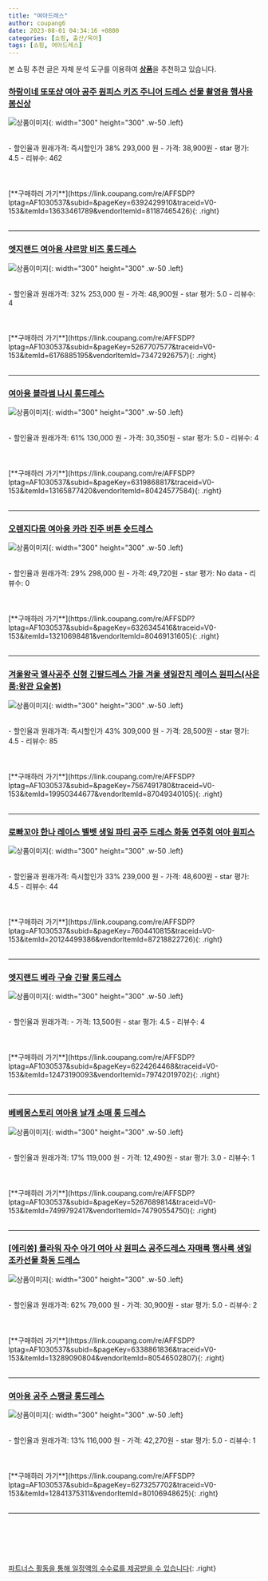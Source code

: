 ```yaml
---
title: "여아드레스"
author: coupang6
date: 2023-08-01 04:34:16 +0800
categories: [쇼핑, 출산/육아]
tags: [쇼핑, 여아드레스]
---
```


본 쇼핑 추천 글은 자체 분석 도구를 이용하여 [**상품**](https://link.coupang.com/a/bao1ui)을 추천하고 있습니다.

### [하랑이네 또또샵 여아 공주 원피스 키즈 주니어 드레스 선물 촬영용 행사용 봄신상](https://link.coupang.com/re/AFFSDP?lptag=AF1030537&subid=&pageKey=6392429910&traceid=V0-153&itemId=13633461789&vendorItemId=81187465426)

![상품이미지](https://thumbnail7.coupangcdn.com/thumbnails/remote/230x230ex/image/vendor_inventory/1c14/05d60330fa1dbc86628ce92fda0f44a379871b013dd5f2c9b682e0bbca67.jpg){: width="300" height="300" .w-50 .left}


<br>
- 할인율과 원래가격: 즉시할인가 38%  293,000   원
- 가격: 38,900원
- star 평가: 4.5
- 리뷰수: 462
<br>
<br>
<br>
<br>
[**구매하러 가기**](https://link.coupang.com/re/AFFSDP?lptag=AF1030537&subid=&pageKey=6392429910&traceid=V0-153&itemId=13633461789&vendorItemId=81187465426){: .right}
<br>
<br>

---

### [엣지랜드 여아용 샤르망 비즈 롱드레스](https://link.coupang.com/re/AFFSDP?lptag=AF1030537&subid=&pageKey=5267707577&traceid=V0-153&itemId=6176885195&vendorItemId=73472926757)

![상품이미지](https://thumbnail6.coupangcdn.com/thumbnails/remote/230x230ex/image/retail/images/2021/01/15/16/7/5ffadb06-1e20-476a-9247-af0c1af4e0b6.jpg){: width="300" height="300" .w-50 .left}


<br>
- 할인율과 원래가격: 32%  253,000   원
- 가격: 48,900원
- star 평가: 5.0
- 리뷰수: 4
<br>
<br>
<br>
<br>
[**구매하러 가기**](https://link.coupang.com/re/AFFSDP?lptag=AF1030537&subid=&pageKey=5267707577&traceid=V0-153&itemId=6176885195&vendorItemId=73472926757){: .right}
<br>
<br>

---

### [여아용 블라썸 나시 롱드레스](https://link.coupang.com/re/AFFSDP?lptag=AF1030537&subid=&pageKey=6319868817&traceid=V0-153&itemId=13165877420&vendorItemId=80424577584)

![상품이미지](https://thumbnail6.coupangcdn.com/thumbnails/remote/230x230ex/image/retail/images/2022/02/03/10/4/6920a54a-a93f-46c5-b72c-197272bae9a1.jpg){: width="300" height="300" .w-50 .left}


<br>
- 할인율과 원래가격: 61%  130,000   원
- 가격: 30,350원
- star 평가: 5.0
- 리뷰수: 4
<br>
<br>
<br>
<br>
[**구매하러 가기**](https://link.coupang.com/re/AFFSDP?lptag=AF1030537&subid=&pageKey=6319868817&traceid=V0-153&itemId=13165877420&vendorItemId=80424577584){: .right}
<br>
<br>

---

### [오렌지다몸 여아용 카라 진주 버튼 숏드레스](https://link.coupang.com/re/AFFSDP?lptag=AF1030537&subid=&pageKey=6326345416&traceid=V0-153&itemId=13210698481&vendorItemId=80469131605)

![상품이미지](https://thumbnail6.coupangcdn.com/thumbnails/remote/230x230ex/image/rs_quotation_api/hhdyfa9u/7470d8c218f94e4cb3cff86fdd728d00.png){: width="300" height="300" .w-50 .left}


<br>
- 할인율과 원래가격: 29%  298,000   원
- 가격: 49,720원
- star 평가: No data
- 리뷰수: 0
<br>
<br>
<br>
<br>
[**구매하러 가기**](https://link.coupang.com/re/AFFSDP?lptag=AF1030537&subid=&pageKey=6326345416&traceid=V0-153&itemId=13210698481&vendorItemId=80469131605){: .right}
<br>
<br>

---

### [겨울왕국 엘사공주 신형 긴팔드레스 가을 겨울 생일잔치 레이스 원피스(사은품:왕관 요술봉)](https://link.coupang.com/re/AFFSDP?lptag=AF1030537&subid=&pageKey=7567491780&traceid=V0-153&itemId=19950344677&vendorItemId=87049340105)

![상품이미지](https://thumbnail10.coupangcdn.com/thumbnails/remote/230x230ex/image/vendor_inventory/2ed9/f8ce98c05258aed943d124542e9214164bfc5f3e46873046ce6a34079d6d.jpg){: width="300" height="300" .w-50 .left}


<br>
- 할인율과 원래가격: 즉시할인가 43%  309,000   원
- 가격: 28,500원
- star 평가: 4.5
- 리뷰수: 85
<br>
<br>
<br>
<br>
[**구매하러 가기**](https://link.coupang.com/re/AFFSDP?lptag=AF1030537&subid=&pageKey=7567491780&traceid=V0-153&itemId=19950344677&vendorItemId=87049340105){: .right}
<br>
<br>

---

### [로빠꼬야 한나 레이스 벨벳 생일 파티 공주 드레스 화동 연주회 여아 원피스](https://link.coupang.com/re/AFFSDP?lptag=AF1030537&subid=&pageKey=7604410815&traceid=V0-153&itemId=20124499386&vendorItemId=87218822726)

![상품이미지](https://thumbnail9.coupangcdn.com/thumbnails/remote/230x230ex/image/vendor_inventory/df06/f2d60e04a64e7ebdbc071a4d7659b39a6474ebdd9823d83ab37038dc37cf.png){: width="300" height="300" .w-50 .left}


<br>
- 할인율과 원래가격: 즉시할인가 33%  239,000   원
- 가격: 48,600원
- star 평가: 4.5
- 리뷰수: 44
<br>
<br>
<br>
<br>
[**구매하러 가기**](https://link.coupang.com/re/AFFSDP?lptag=AF1030537&subid=&pageKey=7604410815&traceid=V0-153&itemId=20124499386&vendorItemId=87218822726){: .right}
<br>
<br>

---

### [엣지랜드 베라 구슬 긴팔 롱드레스](https://link.coupang.com/re/AFFSDP?lptag=AF1030537&subid=&pageKey=6224264468&traceid=V0-153&itemId=12473190093&vendorItemId=79742019702)

![상품이미지](https://thumbnail7.coupangcdn.com/thumbnails/remote/230x230ex/image/retail/images/2021/12/08/11/7/5606c1a9-1cb5-4036-9220-7980444eeaaa.jpg){: width="300" height="300" .w-50 .left}


<br>
- 할인율과 원래가격: 
- 가격: 13,500원
- star 평가: 4.5
- 리뷰수: 4
<br>
<br>
<br>
<br>
[**구매하러 가기**](https://link.coupang.com/re/AFFSDP?lptag=AF1030537&subid=&pageKey=6224264468&traceid=V0-153&itemId=12473190093&vendorItemId=79742019702){: .right}
<br>
<br>

---

### [베베몽스토리 여아용 날개 소매 롱 드레스](https://link.coupang.com/re/AFFSDP?lptag=AF1030537&subid=&pageKey=5267689814&traceid=V0-153&itemId=7499792417&vendorItemId=74790554750)

![상품이미지](https://thumbnail7.coupangcdn.com/thumbnails/remote/230x230ex/image/retail/images/2021/03/31/10/6/4488bdd2-6288-4af3-8e6e-64b4df73a677.jpg){: width="300" height="300" .w-50 .left}


<br>
- 할인율과 원래가격: 17%  119,000   원
- 가격: 12,490원
- star 평가: 3.0
- 리뷰수: 1
<br>
<br>
<br>
<br>
[**구매하러 가기**](https://link.coupang.com/re/AFFSDP?lptag=AF1030537&subid=&pageKey=5267689814&traceid=V0-153&itemId=7499792417&vendorItemId=74790554750){: .right}
<br>
<br>

---

### [[에리쏭] 플라워 자수 아기 여아 샤 원피스 공주드레스 자매룩 행사룩 생일 조카선물 화동 드레스](https://link.coupang.com/re/AFFSDP?lptag=AF1030537&subid=&pageKey=6338861836&traceid=V0-153&itemId=13289090804&vendorItemId=80546502807)

![상품이미지](https://thumbnail8.coupangcdn.com/thumbnails/remote/230x230ex/image/vendor_inventory/1735/442232c31bd3c96287e15c039b96383cf1b38e587c0e33c89b4594b7e746.JPG){: width="300" height="300" .w-50 .left}


<br>
- 할인율과 원래가격: 62%  79,000   원
- 가격: 30,900원
- star 평가: 5.0
- 리뷰수: 2
<br>
<br>
<br>
<br>
[**구매하러 가기**](https://link.coupang.com/re/AFFSDP?lptag=AF1030537&subid=&pageKey=6338861836&traceid=V0-153&itemId=13289090804&vendorItemId=80546502807){: .right}
<br>
<br>

---

### [여아용 공주 스팽글 롱드레스](https://link.coupang.com/re/AFFSDP?lptag=AF1030537&subid=&pageKey=6273257702&traceid=V0-153&itemId=12841375311&vendorItemId=80106948625)

![상품이미지](https://thumbnail7.coupangcdn.com/thumbnails/remote/230x230ex/image/retail/images/2022/01/06/15/2/bfaf0af1-100a-4178-80f6-c69e8e14eb77.jpg){: width="300" height="300" .w-50 .left}


<br>
- 할인율과 원래가격: 13%  116,000   원
- 가격: 42,270원
- star 평가: 5.0
- 리뷰수: 1
<br>
<br>
<br>
<br>
[**구매하러 가기**](https://link.coupang.com/re/AFFSDP?lptag=AF1030537&subid=&pageKey=6273257702&traceid=V0-153&itemId=12841375311&vendorItemId=80106948625){: .right}
<br>
<br>

---
<br><br><br><br><br> [파트너스 활동을 통해 일정액의 수수료를 제공받을 수 있습니다](https://link.coupang.com/a/bao1ui){: .right}